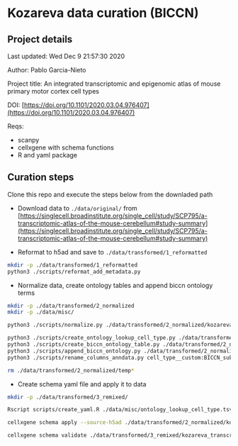 # Kozareva data curation (BICCN)

## Project details

Last updated: Wed Dec  9 21:57:30 2020

Author: Pablo Garcia-Nieto

Project title: An integrated transcriptomic and epigenomic atlas of mouse primary motor cortex cell types

DOI: [https://doi.org/10.1101/2020.03.04.976407](https://doi.org/10.1101/2020.03.04.976407)

Reqs:
- scanpy
- cellxgene with schema functions
- R and yaml package


## Curation steps

Clone this repo and execute the steps below from the downladed path

- Download data to `./data/original/` from [https://singlecell.broadinstitute.org/single_cell/study/SCP795/a-transcriptomic-atlas-of-the-mouse-cerebellum#study-summary](https://singlecell.broadinstitute.org/single_cell/study/SCP795/a-transcriptomic-atlas-of-the-mouse-cerebellum#study-summary)


- Reformat to h5ad and save to `./data/transformed/1_reformatted`

```bash
mkdir -p ./data/transformed/1_reformatted
python3 ./scripts/reformat_add_metadata.py
```

- Normalize data, create ontology tables and append biccn ontology terms

```bash
mkdir -p ./data/transformed/2_normalized
mkdir -p ./data/misc/

python3 ./scripts/normalize.py ./data/transformed/2_normalized/kozareva_transcriptomic_atlas_of_the_mouse_cerebellum.h5ad ./data/transformed/2_normalized/temp_norm.h5ad

python3 ./scripts/create_ontology_lookup_cell_type.py ./data/transformed/2_normalized/temp_norm.h5ad ./data/misc/ontology_lookup_cell_type.tsv
python3 ./scripts/create_biccn_ontology_table.py ./data/transformed/2_normalized/temp_norm.h5ad ./data/misc/ontology_biccn.txt
python3 ./scripts/append_biccn_ontology.py ./data/transformed/2_normalized/temp_norm.h5ad ./data/misc/ontology_biccn.txt ./data/transformed/2_normalized/temp_biccn.h5ad
python3 ./scripts/rename_columns_anndata.py cell_type__custom:BICCN_subclass_label ./data/transformed/2_normalized/temp_biccn.h5ad ./data/transformed/2_normalized/kozareva_transcriptomic_atlas_of_the_mouse_cerebellum.h5ad

rm ./data/transformed/2_normalized/temp*

```

- Create schema yaml file and apply it to data

```bash
mkdir -p ./data/transformed/3_remixed/

Rscript scripts/create_yaml.R ./data/misc/ontology_lookup_cell_type.tsv ./schema.yml

cellxgene schema apply --source-h5ad ./data/transformed/2_normalized/kozareva_transcriptomic_atlas_of_the_mouse_cerebellum.h5ad --remix-config ./schema.yml --output-filename ./data/transformed/3_remixed/kozareva_transcriptomic_atlas_of_the_mouse_cerebellum.h5ad

cellxgene schema validate ./data/transformed/3_remixed/kozareva_transcriptomic_atlas_of_the_mouse_cerebellum.h5ad 
```

